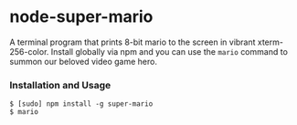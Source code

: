 # node-super-mario

A terminal program that prints 8-bit mario to the screen in vibrant xterm-256-color.
Install globally via npm and you can use the `mario` command to summon our beloved video game hero.

### Installation and Usage
```
$ [sudo] npm install -g super-mario
$ mario
```
